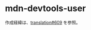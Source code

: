 # mdn-devtools-user
作成経緯は、[translation#609](https://github.com/mozilla-japan/translation/issues/609) を参照。
